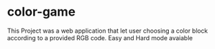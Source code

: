 # color-game
This Project was a web application that let user choosing a color block according to a provided RGB code. 
Easy and Hard mode avaiable 

